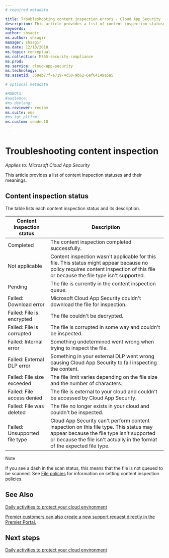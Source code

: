 ```yaml
---
# required metadata

title: Troubleshooting content inspection errors - Cloud App Security | Microsoft Docs
description: This article provides a list of content inspection statuses and their meanings.
keywords:
author: shsagir
ms.author: shsagir
manager: shsagir
ms.date: 12/10/2018
ms.topic: conceptual
ms.collection: M365-security-compliance
ms.prod:
ms.service: cloud-app-security
ms.technology:
ms.assetid: 359eb77f-e719-4c50-9b62-6ef64149a5a5

# optional metadata

#ROBOTS:
#audience:
#ms.devlang:
ms.reviewer: reutam
ms.suite: ems
#ms.tgt_pltfrm:
ms.custom: seodec18

---
```

# Troubleshooting content inspection

*Applies to: Microsoft Cloud App Security*

This article provides a list of content inspection statuses and their meanings.

## Content inspection status

The table lists each content inspection status and its description.

|Content inspection status|Description|
|----|----|
|Completed|The content inspection completed successfully.|
|Not applicable|Content inspection wasn't applicable for this file. This status might appear because no policy requires content inspection of this file or because the file type isn't supported.|
|Pending|The file is currently in the content inspection queue.|
|Failed: Download error|Microsoft Cloud App Security couldn't download the file for inspection.|
|Failed: File is encrypted|The file couldn't be decrypted.|
|Failed: File is corrupted|The file is corrupted in some way and couldn't be inspected.|
|Failed: Internal error|Something undetermined went wrong when trying to inspect the file.|
|Failed: External DLP error|Something in your external DLP went wrong causing Cloud App Security to fail inspecting the content.|
|Failed: File size exceeded|The file limit varies depending on the file size and the number of characters.|
|Failed: File access denied|The file is external to your cloud and couldn't be accessed by Cloud App Security.|
|Failed: File was deleted|The file no longer exists in your cloud and couldn't be inspected.|
|Failed: Unsupported file type|Cloud App Security can't perform content inspection on this file type. This status may appear because the file type isn't supported or because the file isn't actually in the format of the expected file type.|

> [!NOTE]
> If you see a dash in the scan status, this means that the file is not queued to be scanned. See [File policies](data-protection-policies.md) for information on setting content inspection policies.

## See Also  
[Daily activities to protect your cloud environment](daily-activities-to-protect-your-cloud-environment.md)   

[Premier customers can also create a new support request directly in the Premier Portal.](https://premier.microsoft.com/)  

## Next steps
 
[Daily activities to protect your cloud environment](daily-activities-to-protect-your-cloud-environment.md)

